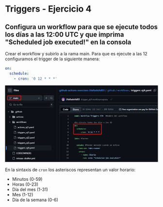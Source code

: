 # Triggers - Ejercicio 4

## Configura un workflow para que se ejecute todos los días a las 12:00 UTC y que imprima "Scheduled job executed!" en la consola

Crear el workflow y subirlo a la rama main. Para que es ejecute a las 12 configuramos el trigger de la siguiente manera:

```yaml
on:
  schedule:
    - cron: '0 12 * * *'
```

![](../../datos/trigger_ej4_foto1.png)

En la sintaxis de `cron` los asteriscos representan un valor horario:

- Minutos (0-59)
- Horas (0-23)
- Día del mes (1-31)
- Mes (1-12)
- Día de la semana (0-6)

